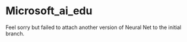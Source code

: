 # Microsoft_ai_edu
Feel sorry but failed to attach another version of Neural Net to the initial branch.

